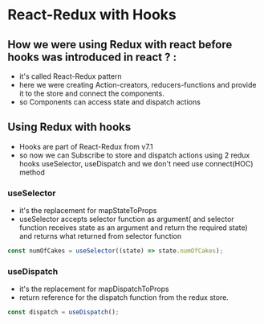 # React-Redux with Hooks

## How we were using Redux with react before hooks was introduced in react ? :

- it's called React-Redux pattern
- here we were creating Action-creators, reducers-functions and provide it to the store and connect the components.
- so Components can access state and dispatch actions

## Using Redux with hooks

- Hooks are part of React-Redux from v7.1
- so now we can Subscribe to store and dispatch actions using 2 redux hooks useSelector, useDispatch and we don't need use connect(HOC) method

### useSelector

- it's the replacement for mapStateToProps
- useSelector accepts selector function as argument( and selector function receives state as an argument and return the required state) and returns what returned from selector function

```js
const numOfCakes = useSelector((state) => state.numOfCakes);
```

### useDispatch

- it's the replacement for mapDispatchToProps
- return reference for the dispatch function from the redux store.

```js
const dispatch = useDispatch();
```
